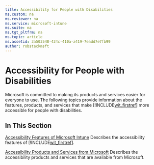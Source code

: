 ```yaml
---
title: Accessibility for People with Disabilities
ms.custom: na
ms.reviewer: na
ms.service: microsoft-intune
ms.suite: na
ms.tgt_pltfrm: na
ms.topic: article
ms.assetid: 3a503548-434c-410a-a419-7eadd7e7fb99
author: robstackmsft
---
```

# Accessibility for People with Disabilities
Microsoft is committed to making its products and services easier for everyone to use. The following topics provide information about the features, products, and services that make [!INCLUDE[wit_firstref](./includes/wit_firstref_md.md)] more accessible for people with disabilities.

## In This Section
[Accessibility Features of Microsoft Intune](accessibility-features-of-microsoft-intune.md)
Describes the accessibility features of [!INCLUDE[wit_firstref](./includes/wit_firstref_md.md)].

[Accessibility Products and Services from Microsoft](accessibility-products-and-services-from-microsoft.md)
Describes the accessibility products and services that are available from Microsoft.

